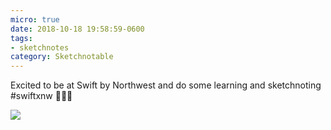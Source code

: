 ```yaml
---
micro: true
date: 2018-10-18 19:58:59-0600
tags:
- sketchnotes
category: Sketchnotable
---
```


Excited to be at Swift by Northwest and do some learning and sketchnoting #swiftxnw 📱✍🏼

<img src="https://www.sketchnotable.com/uploads/2018/8dfa204caa.jpg" />